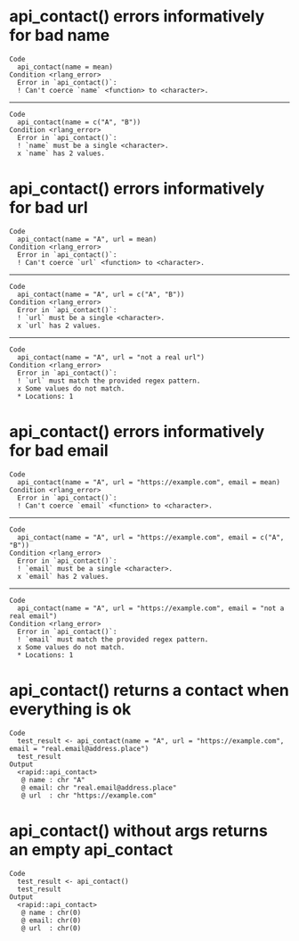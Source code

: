 # api_contact() errors informatively for bad name

    Code
      api_contact(name = mean)
    Condition <rlang_error>
      Error in `api_contact()`:
      ! Can't coerce `name` <function> to <character>.

---

    Code
      api_contact(name = c("A", "B"))
    Condition <rlang_error>
      Error in `api_contact()`:
      ! `name` must be a single <character>.
      x `name` has 2 values.

# api_contact() errors informatively for bad url

    Code
      api_contact(name = "A", url = mean)
    Condition <rlang_error>
      Error in `api_contact()`:
      ! Can't coerce `url` <function> to <character>.

---

    Code
      api_contact(name = "A", url = c("A", "B"))
    Condition <rlang_error>
      Error in `api_contact()`:
      ! `url` must be a single <character>.
      x `url` has 2 values.

---

    Code
      api_contact(name = "A", url = "not a real url")
    Condition <rlang_error>
      Error in `api_contact()`:
      ! `url` must match the provided regex pattern.
      x Some values do not match.
      * Locations: 1

# api_contact() errors informatively for bad email

    Code
      api_contact(name = "A", url = "https://example.com", email = mean)
    Condition <rlang_error>
      Error in `api_contact()`:
      ! Can't coerce `email` <function> to <character>.

---

    Code
      api_contact(name = "A", url = "https://example.com", email = c("A", "B"))
    Condition <rlang_error>
      Error in `api_contact()`:
      ! `email` must be a single <character>.
      x `email` has 2 values.

---

    Code
      api_contact(name = "A", url = "https://example.com", email = "not a real email")
    Condition <rlang_error>
      Error in `api_contact()`:
      ! `email` must match the provided regex pattern.
      x Some values do not match.
      * Locations: 1

# api_contact() returns a contact when everything is ok

    Code
      test_result <- api_contact(name = "A", url = "https://example.com", email = "real.email@address.place")
      test_result
    Output
      <rapid::api_contact>
       @ name : chr "A"
       @ email: chr "real.email@address.place"
       @ url  : chr "https://example.com"

# api_contact() without args returns an empty api_contact

    Code
      test_result <- api_contact()
      test_result
    Output
      <rapid::api_contact>
       @ name : chr(0) 
       @ email: chr(0) 
       @ url  : chr(0) 

